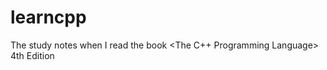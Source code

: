 learncpp
========

The study notes when I read the book &lt;The C++ Programming Language> 4th Edition
